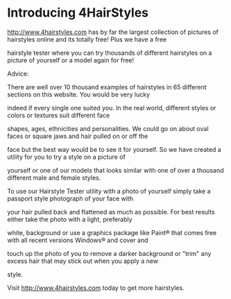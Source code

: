 Introducing 4HairStyles 
=================
http://www.4hairstyles.com has by far the largest collection of pictures of hairstyles online and its totally free! Plus we have a free 

hairstyle tester where you can try thousands of different hairstyles on a picture of yourself or a model again for free!

Advice:

There are well over 10 thousand examples of hairstyles in 65 different sections on this website. You would be very lucky 

indeed if every single one suited you. In the real world, different styles or colors or textures suit different face 

shapes, ages, ethnicities and personalities. We could go on about oval faces or square jaws and hair pulled on or off the 

face but the best way would be to see it for yourself. So we have created a utility for you to try a style on a picture of 

yourself or one of our models that looks similar with one of over a thousand different male and female styles.

To use our Hairstyle Tester utility with a photo of yourself simply take a passport style photograph of your face with 

your hair pulled back and flattened as much as possible. For best results either take the photo with a light, preferably 

white, background or use a graphics package like Paint® that comes free with all recent versions Windows® and cover and 

touch up the photo of you to remove a darker background or "trim" any excess hair that may stick out when you apply a new 

style.


Visit http://www.4hairstyles.com today to get more hairstyles.
